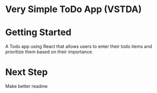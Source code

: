 Very Simple ToDo App (VSTDA)
===============================

Getting Started
=================
 A Todo app using React that allows users to enter their todo items and prioritize them based on their importance.


Next Step
===
Make better readme

